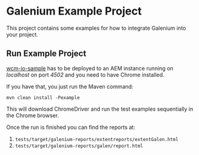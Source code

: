 Galenium Example Project
========================

This project contains some examples for how to integrate Galenium into your project.

Run Example Project
-------------------

[wcm-io-sample](http://wcm.io/samples/) has to be deployed to an AEM instance running on *localhost* on port *4502* and you need to have Chrome installed.

If you have that, you just run the Maven command:

`mvn clean install -Pexample`

This will download ChromeDriver and run the test examples sequentially in the Chrome browser.

Once the run is finished you can find the reports at:
1. `tests/target/galenium-reports/extentreports/extentGalen.html`
2. `tests/target/galenium-reports/galen/report.html`

